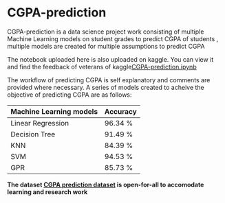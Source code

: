 # CGPA-prediction
CGPA-prediction is a data science project work consisting of multiple Machine Learning models on student grades to predict CGPA of students , multiple models are created for multiple assumptions to predict CGPA

The notebook uploaded here is also uploaded on kaggle.
You can view it and find the feedback of veterans of kaggle[CGPA-prediction.ipynb](https://www.kaggle.com/code/ssshayan/multiple-regression)

The workflow of predicting CGPA is self explanatory and comments are provided where necessary.
A series of models created to acheive the objective of predicting CGPA are as follows:

Machine Learning models  | Accuracy
------------- | -------------
 Linear Regression   | 96.34 %
 Decision Tree  | 91.49 %
 KNN  | 84.39 %
 SVM | 94.53 % 
 GPR |  85.73 %

**The dataset [CGPA prediction dataset](https://www.kaggle.com/datasets/ssshayan/grades-of-students)  is open-for-all to accomodate learning and research work**


